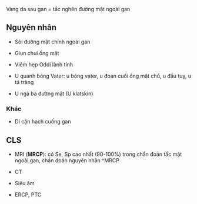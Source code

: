 Vàng da sau gan = tắc nghẽn đường mật ngoài gan  
## Nguyên nhân  
- Sỏi đường mật chính ngoài gan  
- Giun chui ống mật  
- Viêm hẹp Oddi lành tính  
- U quanh bóng Vater: u bóng vater, u đoạn cuối ống mật chủ, u đầu tuỵ, u tá tràng  
- U ngả ba đường mật (U klatskin)  
  
### Khác  
- Di cặn hạch cuống gan  
  
## CLS  
- MRI (**MRCP**): có Se, Sp cao nhất (90-100%) trong chẩn đoán tắc mật ngoài gan, chẩn đoán nguyên nhân ^MRCP  
- CT  
- Siêu âm  
- ERCP, PTC
